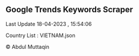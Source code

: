 

## Google Trends Keywords Scraper 
 
Last Update 18-04-2023 , 15:54:06

Country List :
VIETNAM.json



© Abdul Muttaqin 

